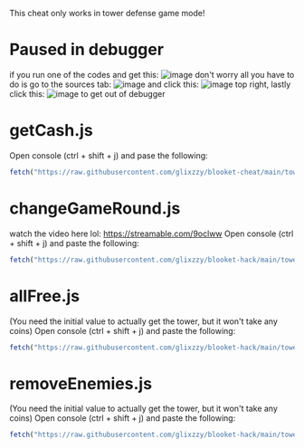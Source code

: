 This cheat only works in tower defense game mode!

# Paused in debugger
if you run one of the codes and get this: ![image](https://user-images.githubusercontent.com/73669084/133943133-af7cc9b8-75ab-496c-a17e-5851b6d7ff63.png) don't worry all you have to do is go to the sources tab: ![image](https://user-images.githubusercontent.com/73669084/133943102-701b0737-b0ca-4ccd-b533-e782c7767447.png) and click this: ![image](https://user-images.githubusercontent.com/73669084/133943169-2897f143-258f-49d8-81e3-181ffe857c8e.png) top right, lastly click this: ![image](https://user-images.githubusercontent.com/73669084/133943122-bc762f73-8522-435a-abb8-905233c95ebe.png) to get out of debugger


# getCash.js
Open console (ctrl + shift + j) and pase the following:
```js
fetch("https://raw.githubusercontent.com/glixzzy/blooket-cheat/main/tower-defense/getCash.js").then((res) => res.text().then((t) => eval(t)))
```
# changeGameRound.js
watch the video here lol: https://streamable.com/9oclww
Open console (ctrl + shift + j) and paste the following:
```js
fetch("https://raw.githubusercontent.com/glixzzy/blooket-hack/main/tower-defense/changeGameRound.js").then((res) => res.text().then((t) => eval(t)))
```
# allFree.js
(You need the initial value to actually get the tower, but it won't take any coins)
Open console (ctrl + shift + j) and paste the following:
```js
fetch("https://raw.githubusercontent.com/glixzzy/blooket-hack/main/tower-defense/allFree.js").then((res) => res.text().then((t) => eval(t)))
```
# removeEnemies.js
(You need the initial value to actually get the tower, but it won't take any coins)
Open console (ctrl + shift + j) and paste the following:
```js
fetch("https://raw.githubusercontent.com/glixzzy/blooket-hack/main/tower-defense/removeEnemies.js").then((res) => res.text().then((t) => eval(t)))
```
